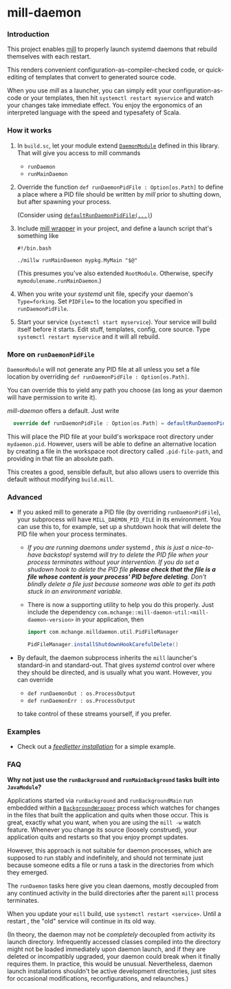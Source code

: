 # mill-daemon

### Introduction

This project enables [mill](https://mill-build.com/mill/Intro_to_Mill.html) to properly launch systemd
daemons that rebuild themselves with each restart.

This renders convenient configuration-as-compiler-checked code, or quick-editing of templates that convert to
generated source code.

When you use _mill_ as a launcher, you can simply edit your configuration-as-code or your templates, then hit
`systemctl restart myservice` and watch your changes take immediate effect. You enjoy the ergonomics of an
interpreted language with the speed and typesafety of Scala.

### How it works

1. In `build.sc`, let your module extend [`DaemonModule`](src/com/mchange/milldaemon/DaemonModule.scala) defined in this library.
   That will give you access to mill commands
   * `runDaemon`
   * `runMainDaemon`

2. Override the function `def runDaemonPidFile : Option[os.Path]` to define a place where a PID file should be
   written by _mill_ prior to shutting down, but after spawning your process.

   (Consider using [`defaultRunDaemonPidFile(...)`](#more-on-runDaemonPidFile))

3. Include [mill wrapper](https://github.com/lefou/millw) in your project, and define a launch script that's something like
   ```plaintext
   #!/bin.bash

   ./millw runMainDaemon mypkg.MyMain "$@"
   ```
   (This presumes you've also extended `RootModule`. Otherwise, specify `mymodulename.runMainDaemon`.)

4. When you write your _systemd_ unit file, specify your daemon's `Type=forking`. Set `PIDFile=`
   to the location you specified in `runDaemonPidFile`.

5. Start your service (`systemctl start myservice`). Your service will build itself before it starts.
   Edit stuff, templates, config, core source. Type `systemctl restart myservice` and it will all rebuild.

### More on `runDaemonPidFile`

`DaemonModule` will not generate any PID file at all unless you set a file location by 
overriding `def runDaemonPidFile : Option[os.Path]`. 

You can override this to yield any
path you choose (as long as your daemon will have permission to write it).

_mill-daemon_ offers a default. Just write

```scala
  override def runDaemonPidFile : Option[os.Path] = defaultRunDaemonPidFile("mydaemon") // obviously, use your own daemon's name!
```

This will place the PID file at your build's workspace root directory under `mydaemon.pid`.
However, users will be able to define an alternative location by creating a file in the workspace root directory called `.pid-file-path`,
and providing in that file an absolute path.

This creates a good, sensible default, but also allows users to override this default without modifying `build.mill`.

### Advanced

* If you asked mill to generate a PID file (by overriding `runDaemonPidFile`), your subprocess will have
  `MILL_DAEMON_PID_FILE` in its environment. You can use this to, for example, set up a shutdown hook that
  will delete the PID file when your process terminates.

  * _If you are running daemons under_ systemd _, this is just a nice-to-have backstop!_ systemd
    _will try to delete the PID file when your process terminates without your intervention.
    If you do set a shudown hook to delete the PID file 
    **please check that the file is a file whose content is your process' PID before deleting**.
    Don't blindly delete a file just because someone was able to get its path stuck in an environment variable._
  * There is now a supporting utility to help you do this properly.
    Just include the dependency `com.mchange::mill-daemon-util:<mill-daemon-version>` in your application,
    then

    ```scala
    import com.mchange.milldaemon.util.PidFileManager
    
    PidFileManager.installShutdownHookCarefulDelete()
    ```

* By default, the daemon subprocess inherits the `mill` launcher's standard-in and standard-out.
  That gives _systemd_ control over where they should be directed, and is usually what you want.
  However, you can override

  * `def runDaemonOut : os.ProcessOutput`
  * `def runDaemonErr : os.ProcessOutput`

  to take control of these streams yourself, if you prefer.

### Examples

* Check out a [_feedletter installation_](https://github.com/swaldman/feedletter-tickle) for a simple example.

### FAQ

**Why not just use the `runBackground` and `runMainBackground` tasks built into `JavaModule`?**

Applications started via `runBackground` and `runBackgroundMain` run embedded within a 
[`BackgroundWrapper`](https://github.com/com-lihaoyi/mill/blob/e171ad4c57c34a0bff2325327f8afc98d009f63d/scalalib/backgroundwrapper/src/mill/scalalib/backgroundwrapper/BackgroundWrapper.java) process which watches for changes in the files that built the application
and quits when those occur. This is great, exactly what you want, when you are using the `mill -w` watch
feature. Whenever you change its source (loosely construed), your application quits and restarts so that
you enjoy prompt updates.

However, this approach is not suitable for daemon processes, which are supposed to run stably and indefinitely,
and should not terminate just because someone edits a file or runs a task in the directories from which they emerged.

The `runDaemon` tasks here give you clean daemons, mostly decoupled from any continued activity in the build directories
after the parent `mill` process terminates.

When you update your `mill` build, use `systemctl restart <service>`. Until a restart , the "old" service will
continue in its old way.

(In theory, the daemon may not be _completely_ decoupled from activity its launch directory. Infrequently accessed
classes compiled into the directory might not be loaded immediately upon daemon launch, and if they are
deleted or incompatibly upgraded, your daemon could break when it finally requires them. In practice, this would be unusual.
Nevertheless, daemon launch installations shouldn't be active development directories, just sites for occasional 
modifications, reconfigurations, and relaunches.)
